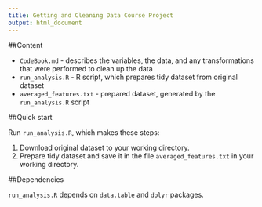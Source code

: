 ```yaml
---
title: Getting and Cleaning Data Course Project
output: html_document
---
```


##Content

* ```CodeBook.md``` - describes the variables, the data, and any transformations that were performed to clean up the data
* ```run_analysis.R``` - R script, which prepares tidy dataset from original dataset
* ```averaged_features.txt``` - prepared dataset, generated by the ```run_analysis.R``` script

##Quick start

Run ```run_analysis.R```, which makes these steps:

1. Download original dataset to your working directory.
2. Prepare tidy dataset and save it in the file ```averaged_features.txt``` in your working directory.

##Dependencies

```run_analysis.R``` depends on ```data.table``` and ```dplyr``` packages. 

